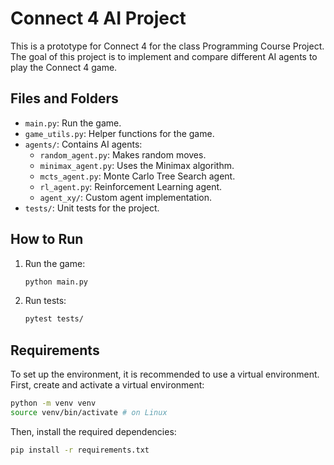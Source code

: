 # Connect 4 AI Project

This is a prototype for Connect 4 for the class Programming Course Project. The goal of this project is to implement and compare different AI agents to play the Connect 4 game.

## Files and Folders

- `main.py`: Run the game.
- `game_utils.py`: Helper functions for the game.
- `agents/`: Contains AI agents:
  - `random_agent.py`: Makes random moves.
  - `minimax_agent.py`: Uses the Minimax algorithm.
  - `mcts_agent.py`: Monte Carlo Tree Search agent.
  - `rl_agent.py`: Reinforcement Learning agent.
  - `agent_xy/`: Custom agent implementation.
- `tests/`: Unit tests for the project.

## How to Run


1. Run the game:
   ```bash
   python main.py
   ```

2. Run tests:
   ```bash
   pytest tests/
   ```

## Requirements

To set up the environment, it is recommended to use a virtual environment. First, create and activate a virtual environment:

```bash
python -m venv venv
source venv/bin/activate # on Linux
```

Then, install the required dependencies:

```bash
pip install -r requirements.txt
```


